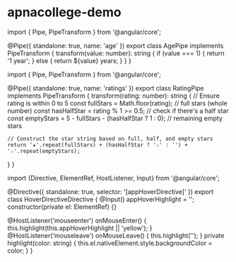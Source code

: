 # apnacollege-demo
import { Pipe, PipeTransform } from '@angular/core';

@Pipe({
  standalone: true,
  name: 'age'
})
export class AgePipe implements PipeTransform {
  transform(value: number): string {
    if (value === 1) {
      return '1 year';
    } else {
      return ${value} years;
    }
  }
}


import { Pipe, PipeTransform } from '@angular/core';

@Pipe({
  standalone: true,
  name: 'ratings'
})
export class RatingPipe implements PipeTransform {
  transform(rating: number): string {
    // Ensure rating is within 0 to 5
    const fullStars = Math.floor(rating);  // full stars (whole number)
    const hasHalfStar = rating % 1 >= 0.5; // check if there's a half star
    const emptyStars = 5 - fullStars - (hasHalfStar ? 1 : 0); // remaining empty stars

    // Construct the star string based on full, half, and empty stars
    return '★'.repeat(fullStars) + (hasHalfStar ? '☆' : '') + '☆'.repeat(emptyStars);
  }
} 


import {Directive, ElementRef, HostListener, Input} from '@angular/core';

@Directive({
  standalone: true,
  selector: '[appHoverDirective]'
})
export class HoverDirectiveDirective {
  @Input() appHoverHighlight = '';
  constructor(private el: ElementRef) {}

  @HostListener('mouseenter') onMouseEnter() {
    this.highlight(this.appHoverHighlight || 'yellow');
  }
  @HostListener('mouseleave') onMouseLeave() {
    this.highlight('');
  }
  private highlight(color: string) {
    this.el.nativeElement.style.backgroundColor = color;
  }
}
